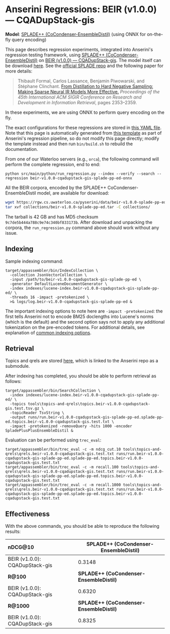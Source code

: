 # Anserini Regressions: BEIR (v1.0.0) &mdash; CQADupStack-gis

**Model**: [SPLADE++ (CoCondenser-EnsembleDistil)](https://arxiv.org/abs/2205.04733) (using ONNX for on-the-fly query encoding)

This page describes regression experiments, integrated into Anserini's regression testing framework, using [SPLADE++ (CoCondenser-EnsembleDistil)](https://arxiv.org/abs/2205.04733) on [BEIR (v1.0.0) &mdash; CQADupStack-gis](http://beir.ai/).
The model itself can be download [here](https://huggingface.co/naver/splade-cocondenser-ensembledistil).
See the [official SPLADE repo](https://github.com/naver/splade) and the following paper for more details:

> Thibault Formal, Carlos Lassance, Benjamin Piwowarski, and Stéphane Clinchant. [From Distillation to Hard Negative Sampling: Making Sparse Neural IR Models More Effective.](https://dl.acm.org/doi/10.1145/3477495.3531857) _Proceedings of the 45th International ACM SIGIR Conference on Research and Development in Information Retrieval_, pages 2353–2359.

In these experiments, we are using ONNX to perform query encoding on the fly.

The exact configurations for these regressions are stored in [this YAML file](../../src/main/resources/regression/beir-v1.0.0-cqadupstack-gis-splade-pp-ed-onnx.yaml).
Note that this page is automatically generated from [this template](../../src/main/resources/docgen/templates/beir-v1.0.0-cqadupstack-gis-splade-pp-ed-onnx.template) as part of Anserini's regression pipeline, so do not modify this page directly; modify the template instead and then run `bin/build.sh` to rebuild the documentation.

From one of our Waterloo servers (e.g., `orca`), the following command will perform the complete regression, end to end:

```
python src/main/python/run_regression.py --index --verify --search --regression beir-v1.0.0-cqadupstack-gis-splade-pp-ed-onnx
```

All the BEIR corpora, encoded by the SPLADE++ CoCondenser-EnsembleDistil model, are available for download:

```bash
wget https://rgw.cs.uwaterloo.ca/pyserini/data/beir-v1.0.0-splade-pp-ed.tar -P collections/
tar xvf collections/beir-v1.0.0-splade-pp-ed.tar -C collections/
```

The tarball is 42 GB and has MD5 checksum `9c7de5b444a788c9e74c340bf833173b`.
After download and unpacking the corpora, the `run_regression.py` command above should work without any issue.

## Indexing

Sample indexing command:

```
target/appassembler/bin/IndexCollection \
  -collection JsonVectorCollection \
  -input /path/to/beir-v1.0.0-cqadupstack-gis-splade-pp-ed \
  -generator DefaultLuceneDocumentGenerator \
  -index indexes/lucene-index.beir-v1.0.0-cqadupstack-gis-splade-pp-ed/ \
  -threads 16 -impact -pretokenized \
  >& logs/log.beir-v1.0.0-cqadupstack-gis-splade-pp-ed &
```

The important indexing options to note here are `-impact -pretokenized`: the first tells Anserini not to encode BM25 doclengths into Lucene's norms (which is the default) and the second option says not to apply any additional tokenization on the pre-encoded tokens.
For additional details, see explanation of [common indexing options](../../docs/common-indexing-options.md).

## Retrieval

Topics and qrels are stored [here](https://github.com/castorini/anserini-tools/tree/master/topics-and-qrels), which is linked to the Anserini repo as a submodule.

After indexing has completed, you should be able to perform retrieval as follows:

```
target/appassembler/bin/SearchCollection \
  -index indexes/lucene-index.beir-v1.0.0-cqadupstack-gis-splade-pp-ed/ \
  -topics tools\topics-and-qrels\topics.beir-v1.0.0-cqadupstack-gis.test.tsv.gz \
  -topicReader TsvString \
  -output runs/run.beir-v1.0.0-cqadupstack-gis-splade-pp-ed.splade-pp-ed.topics.beir-v1.0.0-cqadupstack-gis.test.txt \
  -impact -pretokenized -removeQuery -hits 1000 -encoder SpladePlusPlusEnsembleDistil &
```

Evaluation can be performed using `trec_eval`:

```
target/appassembler/bin/trec_eval -c -m ndcg_cut.10 tools\topics-and-qrels\qrels.beir-v1.0.0-cqadupstack-gis.test.txt runs/run.beir-v1.0.0-cqadupstack-gis-splade-pp-ed.splade-pp-ed.topics.beir-v1.0.0-cqadupstack-gis.test.txt
target/appassembler/bin/trec_eval -c -m recall.100 tools\topics-and-qrels\qrels.beir-v1.0.0-cqadupstack-gis.test.txt runs/run.beir-v1.0.0-cqadupstack-gis-splade-pp-ed.splade-pp-ed.topics.beir-v1.0.0-cqadupstack-gis.test.txt
target/appassembler/bin/trec_eval -c -m recall.1000 tools\topics-and-qrels\qrels.beir-v1.0.0-cqadupstack-gis.test.txt runs/run.beir-v1.0.0-cqadupstack-gis-splade-pp-ed.splade-pp-ed.topics.beir-v1.0.0-cqadupstack-gis.test.txt
```

## Effectiveness

With the above commands, you should be able to reproduce the following results:

| **nDCG@10**                                                                                                  | **SPLADE++ (CoCondenser-EnsembleDistil)**|
|:-------------------------------------------------------------------------------------------------------------|-----------|
| BEIR (v1.0.0): CQADupStack-gis                                                                               | 0.3148    |
| **R@100**                                                                                                    | **SPLADE++ (CoCondenser-EnsembleDistil)**|
| BEIR (v1.0.0): CQADupStack-gis                                                                               | 0.6320    |
| **R@1000**                                                                                                   | **SPLADE++ (CoCondenser-EnsembleDistil)**|
| BEIR (v1.0.0): CQADupStack-gis                                                                               | 0.8325    |
